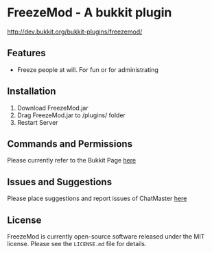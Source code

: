 FreezeMod - A bukkit plugin
=========
http://dev.bukkit.org/bukkit-plugins/freezemod/

Features
----------
* Freeze people at will. For fun or for administrating

Installation
----------
1. Download FreezeMod.jar
2. Drag FreezeMod.jar to /plugins/ folder
3. Restart Server

Commands and Permissions
----------
Please currently refer to the Bukkit Page [here](http://dev.bukkit.org/bukkit-plugins/freezemod/)

Issues and Suggestions
----------
Please place suggestions and report issues of ChatMaster [here](https://github.com/hkminegod/FreezeMod/issues)

License
----------
FreezeMod is currently open-source software released under the MIT license. Please see
the `LICENSE.md` file for details.
